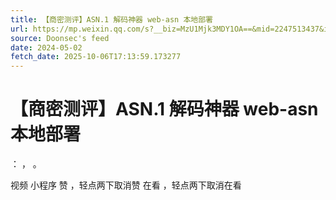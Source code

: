 ```yaml
---
title: 【商密测评】ASN.1 解码神器 web-asn 本地部署
url: https://mp.weixin.qq.com/s?__biz=MzU1Mjk3MDY1OA==&mid=2247513437&idx=1&sn=04d7bf8bb1975446162e10bf576c38c7
source: Doonsec's feed
date: 2024-05-02
fetch_date: 2025-10-06T17:13:59.173277
---
```


# 【商密测评】ASN.1 解码神器 web-asn 本地部署

：
，
。

视频
小程序
赞
，轻点两下取消赞
在看
，轻点两下取消在看